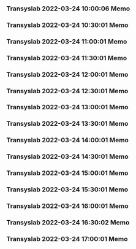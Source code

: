 ### Transyslab 2022-03-24 10:00:06 Memo
### Transyslab 2022-03-24 10:30:01 Memo
### Transyslab 2022-03-24 11:00:01 Memo
### Transyslab 2022-03-24 11:30:01 Memo
### Transyslab 2022-03-24 12:00:01 Memo
### Transyslab 2022-03-24 12:30:01 Memo
### Transyslab 2022-03-24 13:00:01 Memo
### Transyslab 2022-03-24 13:30:01 Memo
### Transyslab 2022-03-24 14:00:01 Memo
### Transyslab 2022-03-24 14:30:01 Memo
### Transyslab 2022-03-24 15:00:01 Memo
### Transyslab 2022-03-24 15:30:01 Memo
### Transyslab 2022-03-24 16:00:01 Memo
### Transyslab 2022-03-24 16:30:02 Memo
### Transyslab 2022-03-24 17:00:01 Memo
